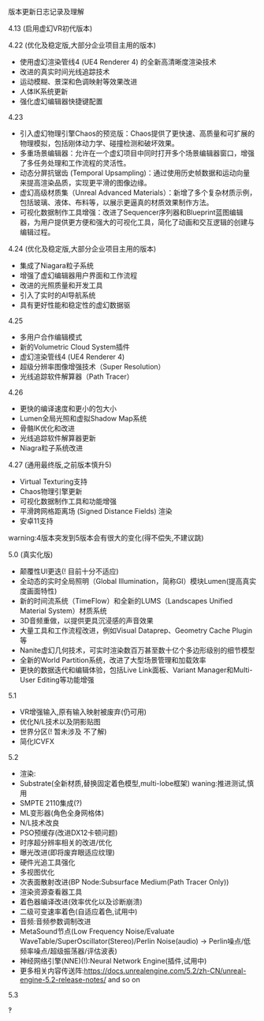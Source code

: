 版本更新日志记录及理解

4.13 (启用虚幻VR初代版本)

4.22 (优化及稳定版,大部分企业项目主用的版本)
- 使用虚幻渲染管线4 (UE4 Renderer 4) 的全新高清晰度渲染技术
- 改进的真实时间光线追踪技术
- 运动模糊、景深和色调映射等效果改进
- 人体IK系统更新
- 强化虚幻编辑器快捷键配置

4.23
- 引入虚幻物理引擎Chaos的预览版：Chaos提供了更快速、高质量和可扩展的物理模拟，包括刚体动力学、碰撞检测和破坏效果。
- 多重场景编辑器：允许在一个虚幻项目中同时打开多个场景编辑器窗口，增强了多任务处理和工作流程的灵活性。
- 动态分屏抗锯齿 (Temporal Upsampling)：通过使用历史帧数据和运动向量来提高渲染品质，实现更平滑的图像边缘。
- 虚幻高级材质集（Unreal Advanced Materials）：新增了多个复杂材质示例，包括玻璃、液体、布料等，以展示更逼真的材质效果制作方法。
- 可视化数据制作工具增强：改进了Sequencer序列器和Blueprint蓝图编辑器，为用户提供更方便和强大的可视化工具，简化了动画和交互逻辑的创建与编辑过程。

4.24 (优化及稳定版,大部分企业项目主用的版本)
- 集成了Niagara粒子系统
- 增强了虚幻编辑器用户界面和工作流程
- 改进的光照质量和开发工具
- 引入了实时的AI导航系统
- 具有更好性能和稳定性的虚幻数据驱

4.25
- 多用户合作编辑模式
- 新的Volumetric Cloud System插件
- 虚幻渲染管线4 (UE4 Renderer 4)
- 超级分辨率图像增强技术（Super Resolution）
- 光线追踪软件解算器（Path Tracer）

4.26
- 更快的编译速度和更小的包大小
- Lumen全局光照和虚拟Shadow Map系统
- 骨骼IK优化和改进
- 光线追踪软件解算器更新
- Niagra粒子系统改进

4.27 (通用最终版,之前版本慎升5)
- Virtual Texturing支持
- Chaos物理引擎更新
- 可视化数据制作工具和功能增强
- 平滑跨网格距离场 (Signed Distance Fields) 渲染
- 安卓11支持

warning:4版本突发到5版本会有很大的变化(得不偿失,不建议跳)

5.0 (真实化版)
- 颠覆性UI更迭(! 目前十分不适应)
- 全动态的实时全局照明（Global Illumination，简称GI）模块Lumen(提高真实度画面特性)
- 新的时间流系统（TimeFlow）和全新的LUMS（Landscapes Unified Material System）材质系统
- 3D音频重做，以提供更具沉浸感的声音效果
- 大量工具和工作流程改进，例如Visual Dataprep、Geometry Cache Plugin等
- Nanite虚幻几何技术，可实时渲染数百万甚至数十亿个多边形级别的细节模型
- 全新的World Partition系统，改进了大型场景管理和加载效率
- 更快的数据迭代和编辑体验，包括Live Link面板、Variant Manager和Multi-User Editing等功能增强

5.1 
- VR增强输入,原有输入映射被废弃(仍可用)
- 优化N/L技术以及阴影贴图
- 世界分区(! 暂未涉及 不了解)
- 简化ICVFX

5.2 
- 渲染:
- Substrate(全新材质,替换固定着色模型,multi-lobe框架) waning:推进测试,慎用
- SMPTE 2110集成(?)
- ML变形器(角色全身网格体)
- N/L技术改良
- PSO预缓存(改进DX12卡顿问题)
- 时序超分辨率相关的改进/优化
- 曝光改进(即将废弃眼适应纹理)
- 硬件光追工具强化
- 多视图优化
- 次表面散射改进(BP Node:Subsurface Medium(Path Tracer Only))
- 渲染资源查看器工具
- 着色器编译改进(效率优化以及诊断崩溃)
- 二级可变速率着色(自适应着色,试用中)
- 音频:音频参数调制改进
- MetaSound节点(Low Frequency Noise/Evaluate WaveTable/SuperOscillator(Stereo)/Perlin Noise(audio) -> Perlin噪点/低频率噪点/超级振荡器/评估波表)
- 神经网络引擎(NNE)(!):Neural Network Engine(插件,试用中)
- 更多相关内容传送阵:https://docs.unrealengine.com/5.2/zh-CN/unreal-engine-5.2-release-notes/
and so on

5.3


‽